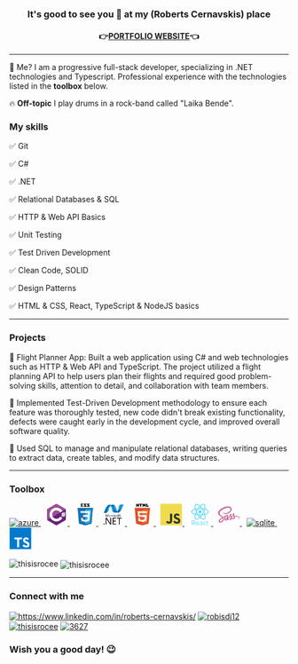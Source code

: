 <div align="center">
  
  ### It's good to see you &#127756; at my (Roberts Cernavskis) place
  
  #### 👉[PORTFOLIO WEBSITE](https://rocee.id.lv/)👈
  
</div>

---

🌴 Me? I am a progressive full-stack developer, specializing in .NET technologies and Typescript. Professional experience with the technologies listed in the **toolbox** below.

🔥 **Off-topic** I play drums in a rock-band called "Laika Bende".

<h3 align="left">My skills</h3>

<p>&#9989; Git</p>
<p>&#9989; C#</p>
<p>&#9989; .NET</p>
<p>&#9989; Relational Databases & SQL</p>
<p>&#9989; HTTP & Web API Basics</p>
<p>&#9989; Unit Testing</p>
<p>&#9989; Test Driven Development</p>
<p>&#9989; Clean Code, SOLID</p>
<p>&#9989; Design Patterns</p>
<p>&#9989; HTML & CSS, React, TypeScript & NodeJS basics</p>

---

<h3 align="left">Projects</h3>

🚀 Flight Planner App: Built a web application using C# and web technologies such as HTTP & Web API and TypeScript. The project utilized a flight planning API to help users plan their flights and required good problem-solving skills, attention to detail, and collaboration with team members.

🚀 Implemented Test-Driven Development methodology to ensure each feature was thoroughly tested, new code didn't break existing functionality, defects were caught early in the development cycle, and improved overall software quality.

🚀 Used SQL to manage and manipulate relational databases, writing queries to extract data, create tables, and modify data structures.

---

<h3 align="left">Toolbox</h3>
<p align="left"> 
  <a href="https://azure.microsoft.com/en-in/" target="_blank" rel="noreferrer"> <img src="https://www.vectorlogo.zone/logos/microsoft_azure/microsoft_azure-icon.svg" alt="azure" width="40" height="40"/> </a> &nbsp;
  <a href="https://www.w3schools.com/cs/" target="_blank" rel="noreferrer"> <img src="https://raw.githubusercontent.com/devicons/devicon/master/icons/csharp/csharp-original.svg" alt="csharp" width="40" height="40"/> </a> &nbsp;
  <a href="https://www.w3schools.com/css/" target="_blank" rel="noreferrer"> <img src="https://raw.githubusercontent.com/devicons/devicon/master/icons/css3/css3-original-wordmark.svg" alt="css3" width="40" height="40"/> </a> &nbsp;
  <a href="https://dotnet.microsoft.com/" target="_blank" rel="noreferrer"> <img src="https://raw.githubusercontent.com/devicons/devicon/master/icons/dot-net/dot-net-original-wordmark.svg" alt="dotnet" width="40" height="40"/> </a> &nbsp;
  <a href="https://www.w3.org/html/" target="_blank" rel="noreferrer"> <img src="https://raw.githubusercontent.com/devicons/devicon/master/icons/html5/html5-original-wordmark.svg" alt="html5" width="40" height="40"/> </a> &nbsp;
  <a href="https://developer.mozilla.org/en-US/docs/Web/JavaScript" target="_blank" rel="noreferrer"> <img src="https://raw.githubusercontent.com/devicons/devicon/master/icons/javascript/javascript-original.svg" alt="javascript" width="40" height="40"/> </a> &nbsp;
  <a href="https://reactjs.org/" target="_blank" rel="noreferrer"> <img src="https://raw.githubusercontent.com/devicons/devicon/master/icons/react/react-original-wordmark.svg" alt="react" width="40" height="40"/> </a> &nbsp;
  <a href="https://sass-lang.com" target="_blank" rel="noreferrer"> <img src="https://raw.githubusercontent.com/devicons/devicon/master/icons/sass/sass-original.svg" alt="sass" width="40" height="40"/> </a> &nbsp;
  <a href="https://www.sqlite.org/" target="_blank" rel="noreferrer"> <img src="https://www.vectorlogo.zone/logos/sqlite/sqlite-icon.svg" alt="sqlite" width="40" height="40"/> </a> &nbsp;
  <a href="https://www.typescriptlang.org/" target="_blank" rel="noreferrer"> <img src="https://raw.githubusercontent.com/devicons/devicon/master/icons/typescript/typescript-original.svg" alt="typescript" width="40" height="40"/> </a>
  
  <p><img align="left"src="https://github-readme-stats.vercel.app/api/top-langs?username=thisisrocee&show_icons=true&locale=en&layout=compact" alt="thisisrocee" /></p>

<p>&nbsp;<img align="center" src="https://github-readme-stats.vercel.app/api?username=thisisrocee&show_icons=true&locale=en" alt="thisisrocee" /></p>

---

<h3 align="left">Connect with me</h3>
<p align="left">
<a href="https://linkedin.com/in/roberts-cernavskis/" target="_blank"><img align="center" src="https://raw.githubusercontent.com/rahuldkjain/github-profile-readme-generator/master/src/images/icons/Social/linked-in-alt.svg" alt="https://www.linkedin.com/in/roberts-cernavskis/" height="30" width="40" /></a>
<a href="https://fb.com/robisdj12" target="_blank"><img align="center" src="https://raw.githubusercontent.com/rahuldkjain/github-profile-readme-generator/master/src/images/icons/Social/facebook.svg" alt="robisdj12" height="30" width="40" /></a>
<a href="https://instagram.com/thisisrocee" target="_blank"><img align="center" src="https://raw.githubusercontent.com/rahuldkjain/github-profile-readme-generator/master/src/images/icons/Social/instagram.svg" alt="thisisrocee" height="30" width="40" /></a>
<a href="https://discord.gg/3627" target="_blank"><img align="center" src="https://raw.githubusercontent.com/rahuldkjain/github-profile-readme-generator/master/src/images/icons/Social/discord.svg" alt="3627" height="30" width="40" /></a>
</p>

### Wish you a good day! 😉
